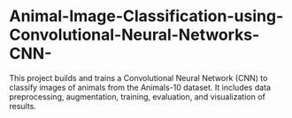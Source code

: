 # Animal-Image-Classification-using-Convolutional-Neural-Networks-CNN-
This project builds and trains a Convolutional Neural Network (CNN) to classify images of animals from the Animals-10 dataset. It includes data preprocessing, augmentation, training, evaluation, and visualization of results.
